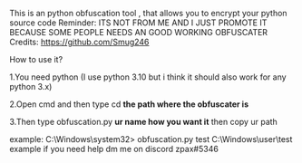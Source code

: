 This is an python obfuscation tool , that allows you to encrypt your python source code 
Reminder: 
ITS NOT FROM ME AND I JUST PROMOTE IT BECAUSE SOME PEOPLE NEEDS AN GOOD WORKING OBFUSCATER
Credits: 
https://github.com/Smug246 

How to use it?

1.You need python (I use python 3.10 but i think it should also work for any python 3.x)

2.Open cmd and then type cd **the path where the obfuscater is** 

3.Then type obfuscation.py **ur name how you want it** then copy ur path 

example:
C:\Windows\system32> obfuscation.py test C:\Windows\user\test example
if you need help dm me on discord 
zpax#5346
